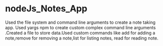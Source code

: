 # nodeJs_Notes_App
Used the file system and command line arguments to create a note taking app. Used yargs npm to create custom complex command line arguments .Created a file to store data.Used 
custom commands like add for adding a note,remove for removing a note,list for listing notes, read for reading note. 
